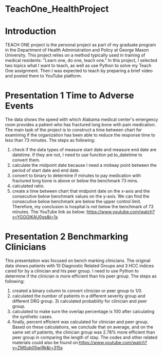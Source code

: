# TeachOne_HealthProject
# Introduction
TEACH ONE project is the personal project as part of my graduate program in the Department of Health Administration and Policy at George Mason University. This project relies on a method typically used in training of medical residents: "Learn one, do one, teach one." 
In this project, I selected two topics what I want to teach, as well as use Python to solve my Teach One assignment. Then I was expected to teach by preparing a brief video and posted them to YouTube platform.
# Presentation 1 Time to Adverse Events
The data shows the speed with which Alabama medical center's emergency room provides a patient who has fractured long bone with pain medication. The main task of the project is to construct a time between chart for examining if the organization has been able to reduce the response time to less than 73 minutes.
The steps as following:
1) check if the data types of measure start date and measure end date are datetime. If they are not, I need to use function pd.to_datetime to convert them.
2) calculate the midpoint date because I need a midway point between the period of start date and end date. 
3) convert to binary to determine if minutes to pay medication with fractured long bone is above or below the benchmark 73 mins. 
4) calculated ratio.
5) create a time between chart that midpoint date on the x-axis and the consecutive below benchmark values on the y-axis.
We can find the consecutive below benchmark are below the upper control limit. Therefore, my conclusion is hospital is not below the benchmark of 73 minutes. 
The YouTube link as below: https://www.youtube.com/watch?v=YGGGIKAU0gs&t=1s
# Presentation 2 Benchmarking Clinicians
This presentation was focused on bench marking clinicians. The original data shows patients with 10 Diagnostic Related Groups and 3 HCC indices cared for by a clinician and his peer group. I need to use Python to determine if the clinician is more efficient than his peer group. 
The steps as following: 
1) created a binary column to convert clinician or peer group to 1/0. 
2) calculated the number of patients in a different severity group and different DRG group. 3) calculated probability for clinician and peer group. 
4) calculated to make sure the overlap percentage is 100 after calculating the synthetic cases. 
5) finally, percent efficient was calculated for clinician and peer group. 
Based on these calculations, we conclude that on average, and on the same set of patients, the clinician group was 2.78% more efficient than peer group in comparing the length of stay. 
The codes and other related materials could also be found on:https://www.youtube.com/watch?v=ZMSub05wiRk&t=315s

